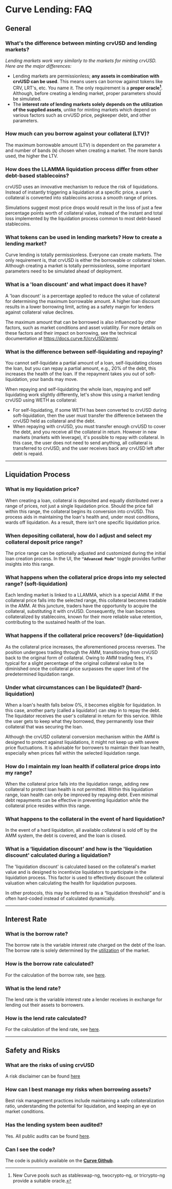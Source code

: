 <h1>Curve Lending: FAQ</h1>


## **General**

### What's the difference between minting crvUSD and lending markets?

*Lending markets work very similarly to the markets for minting crvUSD. Here are the major differences:*

- Lending markets are permissionless; **any assets in combination with crvUSD can be used**. This means users can borrow against tokens like CRV, LRT's, etc. You name it. The only requirement is a **proper oracle[^1]**. Although, before creating a lending market, proper parameters should be simulated.
- The **interest rate of lending markets solely depends on the utilization of the supplied assets**, unlike for minting markets which depend on various factors such as crvUSD price, pegkeeper debt, and other parameters.

[^1]: New Curve pools such as stableswap-ng, twocrypto-ng, or tricrypto-ng provide a suitable oracle.


### How much can you borrow against your collateral (LTV)?

The maximum borrowable amount (LTV) is dependent on the parameter `A` and number of bands (`N`) chosen when creating a market. The more bands used, the higher the LTV.


### How does the LLAMMA liquidation process differ from other debt-based stablecoins?

crvUSD uses an innovative mechanism to reduce the risk of liquidations. Instead of instantly triggering a liquidation at a specific price, a user’s collateral is converted into stablecoins across a smooth range of prices.

Simulations suggest most price drops would result in the loss of just a few percentage points worth of collateral value, instead of the instant and total loss implemented by the liquidation process common to most debt-based stablecoins.


### What tokens can be used in lending markets? How to create a lending market?

Curve lending is totally permissionless. Everyone can create markets. The only requirement is, that crvUSD is either the borrowable or collateral token.
Although creating a market is totally permissionless, some important parameters need to be simulated ahead of deployment.


### What is a 'loan discount' and what impact does it have?

A 'loan discount' is a percentage applied to reduce the value of collateral for determining the maximum borrowable amount. A higher loan discount results in a lower borrowing limit, acting as a safety margin for lenders against collateral value declines. 

The maximum amount that can be borrowed is also influenced by other factors, such as market conditions and asset volatility. For more details on these factors and their impact on borrowing, see the technical documentation at https://docs.curve.fi/crvUSD/amm/.


### What is the difference between self-liquidating and repaying?

You cannot self-liquidate a partial amount of a loan, self-liquidating closes the loan, but you can repay a partial amount, e.g., 20% of the debt, this increases the health of the loan.  If the repayment takes you out of soft-liquidation, your bands may move.

When repaying and self-liquidating the whole loan, repaying and self liquidating work slightly differently, let's show this using a market lending crvUSD using WETH as collateral:

- For self-liquidating, if some WETH has been converted to crvUSD during soft-liquidation, then the user must transfer the difference between the crvUSD held as collateral and the debt.
- When repaying with crvUSD, you must transfer enough crvUSD to cover the debt, and you receive all the collateral in return.  However in new markets (markets with leverage), it's possible to repay with collateral.  In this case, the user does not need to send anything, all collateral is transferred to crvUSD, and the user receives back any crvUSD left after debt is repaid.

---


## **Liquidation Process**


### What is my liquidation price?

When creating a loan, collateral is deposited and equally distributed over a range of prices, not just a single liquidation price. Should the price fall within this range, the collateral begins its conversion into crvUSD. This process aids in maintaining the loan's health and, under most conditions, wards off liquidation. As a result, there isn't one specific liquidation price.


### When depositing collateral, how do I adjust and select my collateral deposit price range?

The price range can be optionally adjusted and customized during the initial loan creation process. In the UI, the **`"Advanced Mode"`** toggle provides further insights into this range. 


### What happens when the collateral price drops into my selected range? (soft-liquidation)

Each lending market is linked to a LLAMMA, which is a special AMM. If the collateral price falls into the selected range, this collateral becomes tradable in the AMM. At this juncture, traders have the opportunity to acquire the collateral, substituting it with crvUSD. Consequently, the loan becomes collateralized by stablecoins, known for their more reliable value retention, contributing to the sustained health of the loan.


### What happens if the collateral price recovers? (de-liquidation)

As the collateral price increases, the aforementioned process reverses. The position undergoes trading through the AMM, transitioning from crvUSD back to the original form of collateral. Owing to AMM trading fees, it's typical for a slight percentage of the original collateral value to be diminished once the collateral price surpasses the upper limit of the predetermined liquidation range.


### Under what circumstances can I be liquidated? (hard-liquidation)

When a loan's health falls below 0%, it becomes eligible for liquidation. In this case, another party (called a liquidator) can step in to repay the debt. The liquidator receives the user's collateral in return for this service. While the user gets to keep what they borrowed, they permanently lose their collateral that was securing the loan.

Although the crvUSD collateral conversion mechanism within the AMM is designed to protect against liquidations, it might not keep up with severe price fluctuations. It is advisable for borrowers to maintain their loan health, especially when prices fall within the selected liquidation range.


### How do I maintain my loan health if collateral price drops into my range?

When the collateral price falls into the liquidation range, adding new collateral to protect loan health is not permitted. Within this liquidation range, loan health can only be improved by repaying debt. Even minimal debt repayments can be effective in preventing liquidation while the collateral price resides within this range.


### What happens to the collateral in the event of hard liquidation?

In the event of a hard liquidation, all available collateral is sold off by the AMM system, the debt is covered, and the loan is closed.


### What is a ‘liquidation discount’ and how is the 'liquidation discount' calculated during a liquidation?

The 'liquidation discount' is calculated based on the collateral's market value and is designed to incentivize liquidators to participate in the liquidation process. This factor is used to effectively discount the collateral valuation when calculating the health for liquidation purposes.

In other protocols, this may be referred to as a “liquidation threshold” and is often hard-coded instead of calculated dynamically.


---


## **Interest Rate**

### What is the borrow rate?

The borrow rate is the variable interest rate charged on the debt of the loan. The borrow rate is solely determined by the [utilization](./overview.md#utilization-lend-apy-and-borrow-apy) of the market.


### How is the borrow rate calculated?

For the calculation of the borrow rate, see [here](./overview.md#borrow-rate).


### What is the lend rate?

The lend rate is the variable interest rate a lender receives in exchange for lending out their assets to borrowers.


### How is the lend rate calculated?

For the calculation of the lend rate, see [here](./overview.md#lend-rate).


---


## **Safety and Risks**


### What are the risks of using crvUSD

A risk disclaimer can be found [here](./../risks-security/risks/crvusd.md)


### How can I best manage my risks when borrowing assets?

Best risk management practices include maintaining a safe collateralization ratio, understanding the potential for liquidation, and keeping an eye on market conditions.


### Has the lending system been audited?

Yes. All public audits can be found [here](https://docs.curve.fi/references/audits/).


### Can I see the code?

The code is publicly available on the [**Curve Github**](https://github.com/curvefi/curve-stablecoin).
